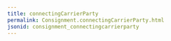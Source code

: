 ```yaml
---
title: connectingCarrierParty
permalink: Consignment.connectingCarrierParty.html
jsonid: consignment_connectingcarrierparty
---
```

